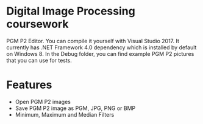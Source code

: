 # Digital Image Processing coursework

PGM P2 Editor. You can compile it yourself with Visual Studio 2017. It currently has .NET Framework 4.0 dependency which is installed by default on Windows 8. In the Debug folder, you can find example PGM P2 pictures that you can use for tests.

# Features
- Open PGM P2 images
- Save PGM P2 image as PGM, JPG, PNG or BMP
- Minimum, Maximum and Median Filters
